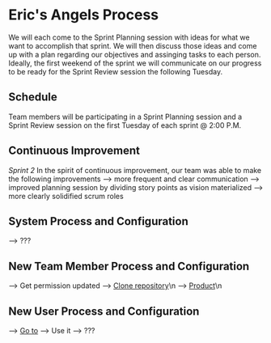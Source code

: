 # Eric's Angels Process
We will each come to the Sprint Planning session 
with ideas for what we want to accomplish that 
sprint. We will then discuss those ideas and come
up with a plan regarding our objectives and
assinging tasks to each person. Ideally, the first
weekend of the sprint we will communicate on our progress
to be ready for the Sprint Review session the following
Tuesday.

## Schedule
Team members will be participating in a Sprint Planning 
session and a Sprint Review session on the first Tuesday
of each sprint @ 2:00 P.M.

## Continuous Improvement
*Sprint 2*
In the spirit of continuous improvement, our team was able to make the
following improvements
--> more frequent and clear communication
--> improved planning session by dividing story points as vision materialized
--> more clearly solidified scrum roles

## System Process and Configuration
--> ???

## New Team Member Process and Configuration
--> Get permission updated
--> [Clone repository](https://github.com/UltimateSeatSelectorInc/UltimateSeatSelector)\n
--> [Product](https://ultimateseatselector.azurewebsites.net/)\n

## New User Process and Configuration
--> [Go to](https://ultimateseatselector.azurewebsites.net/)
--> Use it
--> ???
